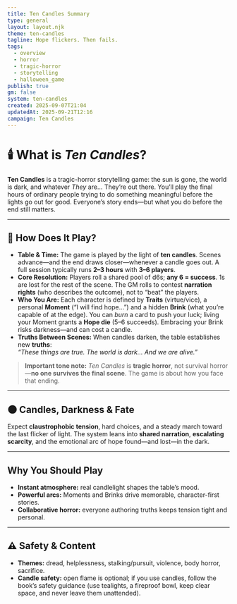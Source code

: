 ```yaml
---
title: Ten Candles Summary
type: general
layout: layout.njk
theme: ten-candles
tagline: Hope flickers. Then fails.
tags:
  - overview
  - horror
  - tragic-horror
  - storytelling
  - halloween_game
publish: true
gm: false
system: ten-candles
created: 2025-09-07T21:04
updatedAt: 2025-09-21T12:16
campaign: Ten Candles
---
```


# 🕯️ What is *Ten Candles*?

**Ten Candles** is a tragic-horror storytelling game: the sun is gone, the world is dark, and whatever *They* are… They’re out there. You’ll play the final hours of ordinary people trying to do something meaningful before the lights go out for good. Everyone’s story ends—but what you do before the end still matters.

---

## 🎲 How Does It Play?

- **Table & Time:** The game is played by the light of **ten candles**. Scenes advance—and the end draws closer—whenever a candle goes out. A full session typically runs **2–3 hours** with **3–6 players**.
- **Core Resolution:** Players roll a shared pool of d6s; **any 6 = success**. 1s are lost for the rest of the scene. The GM rolls to contest **narration rights** (who describes the outcome), not to “beat” the players.
- **Who You Are:** Each character is defined by **Traits** (virtue/vice), a personal **Moment** (“I will find hope…”) and a hidden **Brink** (what you’re capable of at the edge). You can *burn* a card to push your luck; living your Moment grants a **Hope die** (5–6 succeeds). Embracing your Brink risks darkness—and can cost a candle.
- **Truths Between Scenes:** When candles darken, the table establishes new **truths**:  
  *“These things are true. The world is dark… And we are alive.”* 

> **Important tone note:** *Ten Candles* is **tragic horror**, not survival horror—**no one survives the final scene**. The game is about how you face that ending.

---

## 🌑 Candles, Darkness & Fate

Expect **claustrophobic tension**, hard choices, and a steady march toward the last flicker of light. The system leans into **shared narration**, **escalating scarcity**, and the emotional arc of hope found—and lost—in the dark.

---

##  Why You Should Play

- **Instant atmosphere:** real candlelight shapes the table’s mood.
- **Powerful arcs:** Moments and Brinks drive memorable, character-first stories.
- **Collaborative horror:** everyone authoring truths keeps tension tight and personal.

---

## ⚠️ Safety & Content

- **Themes:** dread, helplessness, stalking/pursuit, violence, body horror, sacrifice. 
- **Candle safety:** open flame is optional; if you use candles, follow the book’s safety guidance (use tealights, a fireproof bowl, keep clear space, and never leave them unattended).
